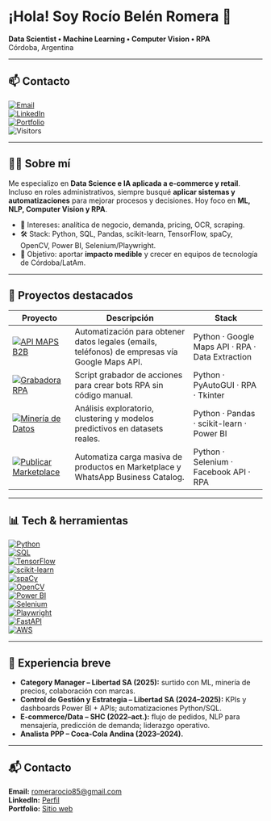 # ¡Hola! Soy Rocío Belén Romera 👋

**Data Scientist • Machine Learning • Computer Vision • RPA**  
Córdoba, Argentina

---

## 📫 Contacto

[![Email](https://img.shields.io/badge/Email-Contactar-informational?logo=gmail)](mailto:romerarocio85@gmail.com)  
[![LinkedIn](https://img.shields.io/badge/LinkedIn-Perfil-blue?logo=linkedin)](https://www.linkedin.com/in/rocio-belen-romera)  
[![Portfolio](https://img.shields.io/badge/Portfolio-Live-brightgreen)](https://tu-portfolio.com)  
![Visitors](https://komarev.com/ghpvc/?username=rocio-romera&label=Visitas&style=flat)

---

## 👩‍💻 Sobre mí

Me especializo en **Data Science e IA aplicada a e-commerce y retail**. Incluso en roles administrativos, siempre busqué **aplicar sistemas y automatizaciones** para mejorar procesos y decisiones. Hoy foco en **ML, NLP, Computer Vision y RPA**.

- 🔎 Intereses: analítica de negocio, demanda, pricing, OCR, scraping.  
- 🛠️ Stack: Python, SQL, Pandas, scikit-learn, TensorFlow, spaCy, OpenCV, Power BI, Selenium/Playwright.  
- 🎯 Objetivo: aportar **impacto medible** y crecer en equipos de tecnología de Córdoba/LatAm.

---

## 🚀 Proyectos destacados

| Proyecto | Descripción | Stack |
|----------|------------|-------|
| [![API MAPS B2B](https://img.shields.io/badge/API_MAPS_B2B-GitHub-blue)](https://github.com/rocioromera911/API_MAPS_B2B) | Automatización para obtener datos legales (emails, teléfonos) de empresas vía Google Maps API. | Python · Google Maps API · RPA · Data Extraction |
| [![Grabadora RPA](https://img.shields.io/badge/Grabadora_RPA-GitHub-blue)](https://github.com/rocioromera911/grabadora-rpa) | Script grabador de acciones para crear bots RPA sin código manual. | Python · PyAutoGUI · RPA · Tkinter |
| [![Minería de Datos](https://img.shields.io/badge/Minería_de_Datos-GitHub-blue)](https://github.com/rocioromera911/Mineria_Datos_Proyecto_RR) | Análisis exploratorio, clustering y modelos predictivos en datasets reales. | Python · Pandas · scikit-learn · Power BI |
| [![Publicar Marketplace](https://img.shields.io/badge/Publicar_Marketplace-GitHub-blue)](https://github.com/rocioromera911/Publicar_Marketplace) | Automatiza carga masiva de productos en Marketplace y WhatsApp Business Catalog. | Python · Selenium · Facebook API · RPA |

---

## 📊 Tech & herramientas

[![Python](https://img.shields.io/badge/Python-3.x-informational?logo=python)](https://www.python.org/)  
[![SQL](https://img.shields.io/badge/SQL-PostgreSQL-informational?logo=postgresql)](https://www.postgresql.org/)  
[![TensorFlow](https://img.shields.io/badge/TensorFlow-ML-orange?logo=tensorflow)](https://www.tensorflow.org/)  
[![scikit-learn](https://img.shields.io/badge/scikit--learn-ML-yellow)](https://scikit-learn.org/)  
[![spaCy](https://img.shields.io/badge/spaCy-NLP-blue)](https://spacy.io/)  
[![OpenCV](https://img.shields.io/badge/OpenCV-CV-success)](https://opencv.org/)  
[![Power BI](https://img.shields.io/badge/PowerBI-Analytics-critical?logo=powerbi)](https://powerbi.microsoft.com/)  
[![Selenium](https://img.shields.io/badge/Selenium-RPA-lightgrey?logo=selenium)](https://www.selenium.dev/)  
[![Playwright](https://img.shields.io/badge/Playwright-Scraping-brightgreen)](https://playwright.dev/)  
[![FastAPI](https://img.shields.io/badge/FastAPI-Backend-0fa)](https://fastapi.tiangolo.com/)  
[![AWS](https://img.shields.io/badge/AWS-Básico-232f3e?logo=amazonaws)](https://aws.amazon.com/)

---

## 🧠 Experiencia breve

- **Category Manager – Libertad SA (2025):** surtido con ML, minería de precios, colaboración con marcas.  
- **Control de Gestión y Estrategia – Libertad SA (2024–2025):** KPIs y dashboards Power BI + APIs; automatizaciones Python/SQL.  
- **E-commerce/Data – SHC (2022–act.):** flujo de pedidos, NLP para mensajería, predicción de demanda; liderazgo operativo.  
- **Analista PPP – Coca-Cola Andina (2023–2024).**

---

## 📬 Contacto

**Email:** romerarocio85@gmail.com  
**LinkedIn:** [Perfil](https://www.linkedin.com/in/rocio-belen-romera)  
**Portfolio:** [Sitio web](https://tu-portfolio.com)
